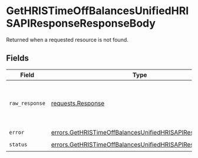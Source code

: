 # GetHRISTimeOffBalancesUnifiedHRISAPIResponseResponseBody

Returned when a requested resource is not found.


## Fields

| Field                                                                                                                                  | Type                                                                                                                                   | Required                                                                                                                               | Description                                                                                                                            |
| -------------------------------------------------------------------------------------------------------------------------------------- | -------------------------------------------------------------------------------------------------------------------------------------- | -------------------------------------------------------------------------------------------------------------------------------------- | -------------------------------------------------------------------------------------------------------------------------------------- |
| `raw_response`                                                                                                                         | [requests.Response](https://requests.readthedocs.io/en/latest/api/#requests.Response)                                                  | :heavy_minus_sign:                                                                                                                     | Raw HTTP response; suitable for custom response parsing                                                                                |
| `error`                                                                                                                                | [errors.GetHRISTimeOffBalancesUnifiedHRISAPIResponseError](../../models/errors/gethristimeoffbalancesunifiedhrisapiresponseerror.md)   | :heavy_check_mark:                                                                                                                     | N/A                                                                                                                                    |
| `status`                                                                                                                               | [errors.GetHRISTimeOffBalancesUnifiedHRISAPIResponseStatus](../../models/errors/gethristimeoffbalancesunifiedhrisapiresponsestatus.md) | :heavy_check_mark:                                                                                                                     | N/A                                                                                                                                    |